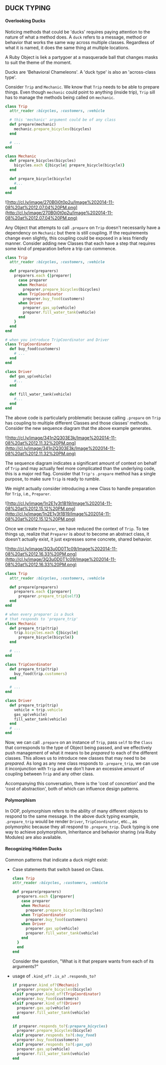 ## DUCK TYPING


#### Overlooking Ducks

Noticing methods that could be 'ducks' requires paying attention to the nature of what a method does.  A `duck` refers to a message, method or behavior that works the same way across multiple classes.  Regardless of what it is named, it does the same thing at multiple locations.

A Ruby Object is liek a partygoer at a masquerade ball that changes masks to suit the theme of the moment.  

Ducks are 'Behavioral Chameleons'.  A 'duck type' is also an 'across-class type'.

Consider `Trip` and `Mechanic`.  We know that `Trip` needs to be able to prepare things.  Even though `mechanic` could point to anything (inside trip), `Trip` sill has to manage the methods being called on `mechanic`.

```ruby
class Trip
  attr_reader :bicycles, :customers, :vehicle

  # this 'mechanic' argument could be of any class
  def prepare(mechanic)
    mechanic.prepare_bicycles(bicycles)
  end

  # ...
end

class Mechanic
  def prepare_bicycles(bicycles)
    bicycles.each {|bicycle| prepare_bicycle(bicycle)}
  end

  def prepare_bicycle(bicycle)
    #...
  end
end
```

![http://cl.ly/image/270B0i0t0p2u/Image%202014-11-08%20at%2012.07.04%20PM.png](http://cl.ly/image/270B0i0t0p2u/Image%202014-11-08%20at%2012.07.04%20PM.png)

Any Object that attempts to call `.prepare` on `Trip` doesn't necessarily have a dependency on `Mechanic` but there is still coupling.   If the requirements change even slightly, this coupling could be exposed in a less friendly manner.  Consider adding new Classes that each have a step that requires some kind of preparation before a trip can commence.

```ruby
class Trip
  attr_reader :bicycles, :customers, :vehicle

  def prepare(preparers)
    preparers.each {|preparer|
      case preparer
      when Mechanic
        preparer.prepare_bicycles(bicycles)
      when TripCoordinator
        preparer.buy_food(customers)
      when Driver
        preparer.gas_up(vehicle)
        preparer.fill_water_tank(vehicle)
      end
    }
  end
end

# when you introduce TripCoordinator and Driver
class TripCoordinator
  def buy_food(customers)
    # ...
  end
end

class Driver
  def gas_up(vehicle)
    #...
  end

  def fill_water_tank(vehicle)
    #...
  end
end
```

The above code is particularly problematic because calling `.prepare` on `Trip` has coupling to multiple different Classes and those classes' methods.  Consider the new sequence diagram that the above example generates.

![http://cl.ly/image/341n2Q303E3k/Image%202014-11-08%20at%2012.11.32%20PM.png](http://cl.ly/image/341n2Q303E3k/Image%202014-11-08%20at%2012.11.32%20PM.png)

The sequence diagram indicates a significant amount of context on behalf of `Trip` and may actually feel more complicated than the underlying code, this is a major red flag.  Consider that `Trip's` `.prepare` method has a single purpose, to make sure `Trip` is ready to rumble.  

We might actually consider introducing a new Class to handle preparation for `Trip`, i.e., `Preparer`.

![http://cl.ly/image/1n2E1y3t1B19/Image%202014-11-08%20at%2012.15.12%20PM.png](http://cl.ly/image/1n2E1y3t1B19/Image%202014-11-08%20at%2012.15.12%20PM.png)

Once we create `Preparer`, we have reduced the context of `Trip`.  To tee things up, realize that `Preparer` is about to become an abstract class, it doesn't actually exist, it just expresses some concrete, shared behavior.

![http://cl.ly/image/3Q3u0D0T1c09/Image%202014-11-08%20at%2012.16.33%20PM.png](http://cl.ly/image/3Q3u0D0T1c09/Image%202014-11-08%20at%2012.16.33%20PM.png)


```ruby
class Trip
  attr_reader :bicycles, :customers, :vehicle

  def prepare(preparers)
    preparers.each {|preparer|
      preparer.prepare_trip(self)}
  end
end

# when every preparer is a Duck
# that responds to 'prepare_trip'
class Mechanic
  def prepare_trip(trip)
    trip.bicycles.each {|bicycle|
      prepare_bicycle(bicycle)}
  end

  # ...
end

class TripCoordinator
  def prepare_trip(trip)
    buy_food(trip.customers)
  end

  # ...
end

class Driver
  def prepare_trip(trip)
    vehicle = trip.vehicle
    gas_up(vehicle)
    fill_water_tank(vehicle)
  end
  # ...
end
```

Now, we can call `.prepare` on an instance of `Trip`, pass `self` to the `Class` that corresponds to the type of Object being passed, and we effectively push management of what it means to be *prepared* to each of the different classes.  This allows us to introduce new classes that may need to be *prepared*.  As long as any new class responds to `.prepare_trip`, we can use it inconjunction with `Trip` and we don't have an excessive amount of coupling between `Trip` and any other class.

Accompanying this conversation, there is the 'cost of concretion' and the 'cost of abstraction', both of which can influence design patterns.


#### Polymorphism

In OOP, polymorphism refers to the ability of many different objects to respond to the same message.  In the above duck typing example, `.prepare_trip` would be render `Driver`, `TripCoordinator`, etc.., as polymorphic because they all respond to `.prepare_trip`.  Duck typing is one way to achieve polymorphism, Inheritance and behavior sharing (via Ruby Modules) are also available.

#### Recognizing Hidden Ducks

Common patterns that indicate a duck might exist:

- Case statements that switch based on Class.

  ```ruby
  class Trip
  attr_reader :bicycles, :customers, :vehicle

  def prepare(preparers)
    preparers.each {|preparer|
      case preparer
      when Mechanic
        preparer.prepare_bicycles(bicycles)
      when TripCoordinator
        preparer.buy_food(customers)
      when Driver
        preparer.gas_up(vehicle)
        preparer.fill_water_tank(vehicle)
      end
    }
    end
  end
  ```
  
  Consider the question, "What is it that prepare wants from each of its arguments?"
  
  
- usage of `.kind_of?` `.is_a?` `.responds_to?`

  ```ruby
  if preparer.kind_of?(Mechanic)
    preparer.prepare_bicycles(bicycle)
  elsif preparer.kind_of?(TripCoordinator)
    preparer.buy_food(customers)
  elsif preparer.kind_of?(Driver)
    preparer.gas_up(vehicle)
    preparer.fill_water_tank(vehicle)
  end

  if preparer.responds_to?(:prepare_bicycles)
    preparer.prepare_bicycles(bicycle)
  elsif preparer.responds_to?(:buy_food)
    preparer.buy_food(customers)
  elsif preparer.responds_to?(:gas_up)
    preparer.gas_up(vehicle)
    preparer.fill_water_tank(vehicle)
  end
  ```



